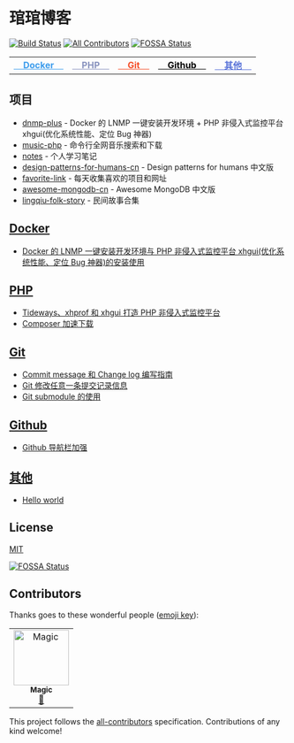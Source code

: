 <h1>琯琯博客</h1>

[![Build Status](https://travis-ci.org/guanguans/guanguans.github.io.svg?branch=master)](https://travis-ci.org/guanguans/guanguans.github.io)
[![All Contributors](https://img.shields.io/badge/all_contributors-1-orange.svg?style=flat-square)](#contributors)
[![FOSSA Status](https://app.fossa.io/api/projects/git%2Bgithub.com%2Fguanguans%2Fguanguans.svg?type=shield)](https://app.fossa.io/projects/git%2Bgithub.com%2Fguanguans%2Fguanguans?ref=badge_shield)

<table>
    <tr>
        <td><a target="_blank" style="color: #3C9CEC;" href="https://github.com/guanguans/guanguans/labels/Docker"><b>&nbsp;&nbsp;&nbsp;&nbsp;Docker&nbsp;&nbsp;&nbsp;&nbsp;</b></a></td>
        <td><a target="_blank" style="color: #8892BE;" href="https://github.com/guanguans/guanguans/labels/PHP"><b>&nbsp;&nbsp;&nbsp;&nbsp;PHP&nbsp;&nbsp;&nbsp;&nbsp;</b></a></td>
        <td><a target="_blank" style="color: #f44d27;" href="https://github.com/guanguans/guanguans/labels/Git"><b>&nbsp;&nbsp;&nbsp;&nbsp;Git&nbsp;&nbsp;&nbsp;&nbsp;</b></a></td>
        <td><a target="_blank" style="color: #000000;" href="https://github.com/guanguans/guanguans/labels/Github"><b>&nbsp;&nbsp;&nbsp;&nbsp;Github&nbsp;&nbsp;&nbsp;&nbsp;</b></a></td>
        <td><a target="_blank" style="color: #5670d8;" href="https://github.com/guanguans/guanguans/labels/其他"><b>&nbsp;&nbsp;&nbsp;&nbsp;其他&nbsp;&nbsp;&nbsp;&nbsp;</b></a></td>
    </tr>
</table>

<h2>项目</h2>
<ul>
    <li><a target="_blank" href="https://guanguans.github.io/dnmp-plus/">dnmp-plus</a> - Docker 的 LNMP 一键安装开发环境 + PHP 非侵入式监控平台 xhgui(优化系统性能、定位 Bug 神器)</li>
    <li><a target="_blank" href="https://guanguans.github.io/music-php/">music-php</a> - 命令行全网音乐搜索和下载</li>
    <li><a target="_blank" href="https://guanguans.github.io/notes/">notes</a> - 个人学习笔记</li>
    <li><a target="_blank" href="https://guanguans.github.io/design-patterns-for-humans-cn/">design-patterns-for-humans-cn</a> - Design patterns for humans 中文版</li>
    <li><a target="_blank" href="https://guanguans.github.io/favorite-link/">favorite-link</a> - 每天收集喜欢的项目和网址</li>
    <li><a target="_blank" href="https://guanguans.github.io/awesome-mongodb-cn/">awesome-mongodb-cn</a> - Awesome MongoDB 中文版</li>
    <li><a target="_blank" href="https://folkstory.github.io/lingqiu-folk-story/">lingqiu-folk-story</a> - 民间故事合集</li>
</ul>

<h2><a target="_blank" href="https://github.com/guanguans/guanguans/labels/Docker">Docker</a></h2>
<ul>
    <li><a target="_blank" href="https://github.com/guanguans/guanguans/issues/9">Docker 的 LNMP 一键安装开发环境与 PHP 非侵入式监控平台 xhgui(优化系统性能、定位 Bug 神器)的安装使用</a></li>
</ul>

<h2><a target="_blank" href="https://github.com/guanguans/guanguans/labels/PHP">PHP</a></h2>
<ul>
    <li><a target="_blank" href="https://github.com/guanguans/guanguans/issues/8">Tideways、xhprof 和 xhgui 打造 PHP 非侵入式监控平台</a></li>
    <li><a target="_blank" href="https://github.com/guanguans/guanguans/issues/5">Composer 加速下载</a></li>
</ul>

<h2><a target="_blank" href="https://github.com/guanguans/guanguans/labels/Git">Git</a></h2>
<ul>
    <li><a target="_blank" href="https://github.com/guanguans/guanguans/issues/2">Commit message 和 Change log 编写指南</a></li>
    <li><a target="_blank" href="https://github.com/guanguans/guanguans/issues/4">Git 修改任意一条提交记录信息</a></li>
    <li><a target="_blank" href="https://github.com/guanguans/guanguans/issues/7">Git submodule 的使用</a></li>
</ul>

<h2><a target="_blank" href="https://github.com/guanguans/guanguans/labels/Github">Github</a></h2>
<ul>
    <li><a target="_blank" href="https://github.com/guanguans/guanguans/issues/3">Github 导航栏加强</a></li>
</ul>

<h2><a target="_blank" href="https://github.com/guanguans/guanguans/labels/%E5%85%B6%E4%BB%96">其他</a></h2>
<ul>
    <li><a target="_blank" href="https://github.com/guanguans/guanguans/issues/1">Hello world</a></li>
</ul>

<h2>License</h2>
<a target="_blank" href="LICENSE">MIT</a>

[![FOSSA Status](https://app.fossa.io/api/projects/git%2Bgithub.com%2Fguanguans%2Fguanguans.svg?type=large)](https://app.fossa.io/projects/git%2Bgithub.com%2Fguanguans%2Fguanguans?ref=badge_large)

## Contributors

Thanks goes to these wonderful people ([emoji key](https://allcontributors.org/docs/en/emoji-key)):

<!-- ALL-CONTRIBUTORS-LIST:START - Do not remove or modify this section -->
<!-- prettier-ignore -->
<table><tr><td align="center"><a href="https://github.com/SummerMagic"><img src="https://avatars3.githubusercontent.com/u/10607961?v=4" width="100px;" alt="Magic"/><br /><sub><b>Magic</b></sub></a><br /><a href="#ideas-SummerMagic" title="Ideas, Planning, & Feedback">🤔</a></td></tr></table>

<!-- ALL-CONTRIBUTORS-LIST:END -->

This project follows the [all-contributors](https://github.com/all-contributors/all-contributors) specification. Contributions of any kind welcome!
